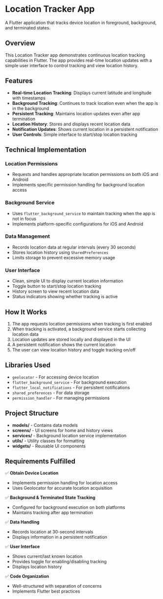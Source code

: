 # Location Tracker App

A Flutter application that tracks device location in foreground, background, and terminated states.

## Overview

This Location Tracker app demonstrates continuous location tracking capabilities in Flutter. The app provides real-time location updates with a simple user interface to control tracking and view location history.

## Features

- **Real-time Location Tracking**: Displays current latitude and longitude with timestamps
- **Background Tracking**: Continues to track location even when the app is in the background
- **Persistent Tracking**: Maintains location updates even after app termination
- **Location History**: Stores and displays recent location data
- **Notification Updates**: Shows current location in a persistent notification
- **User Controls**: Simple interface to start/stop location tracking

## Technical Implementation

### Location Permissions

- Requests and handles appropriate location permissions on both iOS and Android
- Implements specific permission handling for background location access

### Background Service

- Uses `flutter_background_service` to maintain tracking when the app is not in focus
- Implements platform-specific configurations for iOS and Android

### Data Management

- Records location data at regular intervals (every 30 seconds)
- Stores location history using `SharedPreferences`
- Limits storage to prevent excessive memory usage

### User Interface

- Clean, simple UI to display current location information
- Toggle button to start/stop location tracking
- History screen to view recent location data
- Status indicators showing whether tracking is active

## How It Works

1. The app requests location permissions when tracking is first enabled
2. When tracking is activated, a background service starts collecting location data
3. Location updates are stored locally and displayed in the UI
4. A persistent notification shows the current location
5. The user can view location history and toggle tracking on/off

## Libraries Used

- `geolocator` - For accessing device location
- `flutter_background_service` - For background execution
- `flutter_local_notifications` - For persistent notifications
- `shared_preferences` - For data storage
- `permission_handler` - For managing permissions

## Project Structure

- **models/** - Contains data models
- **screens/** - UI screens for home and history views
- **services/** - Background location service implementation
- **utils/** - Utility classes for formatting
- **widgets/** - Reusable UI components

## Requirements Fulfilled

✅ **Obtain Device Location**
  - Implements permission handling for location access
  - Uses Geolocator for accurate location acquisition

✅ **Background & Terminated State Tracking**
  - Configured for background execution on both platforms
  - Maintains tracking after app termination

✅ **Data Handling**
  - Records location at 30-second intervals
  - Displays information in a persistent notification

✅ **User Interface**
  - Shows current/last known location
  - Provides toggle for enabling/disabling tracking
  - Displays location history

✅ **Code Organization**
  - Well-structured with separation of concerns
  - Implements Flutter best practices
